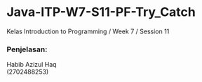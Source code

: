 # Java-ITP-W7-S11-PF-Try_Catch



Kelas Introduction to Programming / Week 7 / Session 11

### Penjelasan:


Habib Azizul Haq  
(2702488253)
